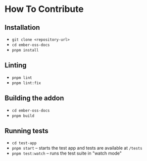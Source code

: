 # How To Contribute

## Installation

* `git clone <repository-url>`
* `cd ember-oss-docs`
* `pnpm install`

## Linting

* `pnpm lint`
* `pnpm lint:fix`

## Building the addon

* `cd ember-oss-docs`
* `pnpm build`

## Running tests

* `cd test-app`
* `pnpm start` – starts the test app and tests are available at `/tests`
* `pnpm test:watch` – runs the test suite in "watch mode"
